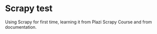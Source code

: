 # Scrapy test
Using Scrapy for first time, learning it from Plazi Scrapy Course and from documentation.
